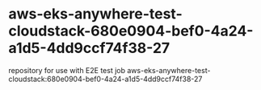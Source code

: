 # aws-eks-anywhere-test-cloudstack-680e0904-bef0-4a24-a1d5-4dd9ccf74f38-27
repository for use with E2E test job aws-eks-anywhere-test-cloudstack:680e0904-bef0-4a24-a1d5-4dd9ccf74f38-27
